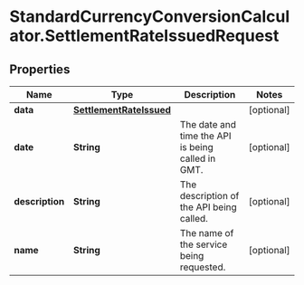 # StandardCurrencyConversionCalculator.SettlementRateIssuedRequest

## Properties

Name | Type | Description | Notes
------------ | ------------- | ------------- | -------------
**data** | [**SettlementRateIssued**](SettlementRateIssued.md) |  | [optional] 
**date** | **String** | The date and time the API is being called in GMT. | [optional] 
**description** | **String** | The description of the API being called. | [optional] 
**name** | **String** | The name of the service being requested. | [optional] 



